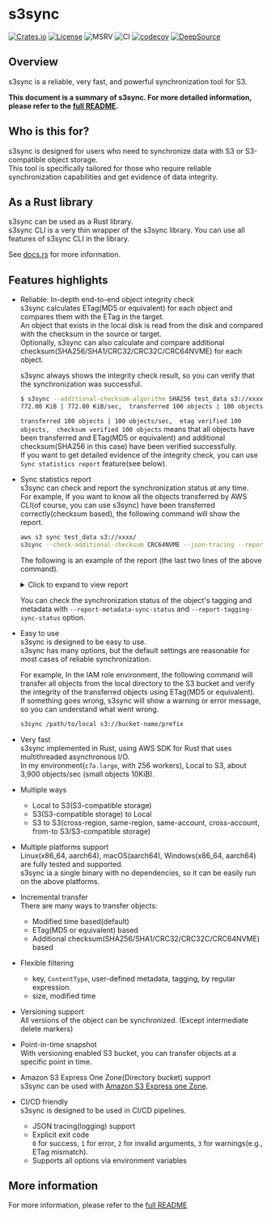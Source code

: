 # s3sync

[![Crates.io](https://img.shields.io/crates/v/s3sync.svg)](https://crates.io/crates/s3sync)
[![License](https://img.shields.io/badge/License-Apache_2.0-blue.svg)](https://opensource.org/licenses/Apache-2.0)
![MSRV](https://img.shields.io/badge/msrv-1.86.0-red)
![CI](https://github.com/nidor1998/s3sync/workflows/CI/badge.svg) [![codecov](https://codecov.io/gh/nidor1998/s3sync/branch/main/graph/badge.svg?token=GO3DGS2BR4)](https://codecov.io/gh/nidor1998/s3sync)
[![DeepSource](https://app.deepsource.com/gh/nidor1998/s3sync.svg/?label=active+issues&show_trend=true&token=Q3EjeUmx8Fu-ndXKEG133W-t)](https://app.deepsource.com/gh/nidor1998/s3sync/?ref=repository-badge)

## Overview
s3sync is a reliable, very fast, and powerful synchronization tool for S3.

**This document is a summary of s3sync. For more detailed information, please refer to the [full README](https://github.com/nidor1998/s3sync/blob/main/FULL_README.md).**

## Who is this for?

s3sync is designed for users who need to synchronize data with S3 or S3-compatible object storage.  
This tool is specifically tailored for those who require reliable synchronization capabilities and get evidence of data integrity.

## As a Rust library
s3sync can be used as a Rust library.  
s3sync CLI is a very thin wrapper of the s3sync library. You can use all features of s3sync CLI in the library.

See [docs.rs](https://docs.rs/s3sync/latest/s3sync/) for more information.

## Features highlights

- Reliable: In-depth end-to-end object integrity check  
  s3sync calculates ETag(MD5 or equivalent) for each object and compares them with the ETag in the target.  
  An object that exists in the local disk is read from the disk and compared with the checksum in the source or target.  
  Optionally, s3sync can also calculate and compare additional checksum(SHA256/SHA1/CRC32/CRC32C/CRC64NVME) for each object.  

  s3sync always shows the integrity check result, so you can verify that the synchronization was successful.

  ```bash
  $ s3sync --additional-checksum-algorithm SHA256 test_data s3://xxxxx
  772.00 KiB | 772.00 KiB/sec,  transferred 100 objects | 100 objects/sec,  etag verified 100 objects,  checksum verified 100 objects ...(omitted)
  ```
  
  `transferred 100 objects | 100 objects/sec,  etag verified 100 objects,  checksum verified 100 objects` means that all objects have been transferred and ETag(MD5 or equivalent) and additional checksum(SHA256 in this case) have been verified successfully.  
  If you want to get detailed evidence of the integrity check, you can use `Sync statistics report` feature(see below).

- Sync statistics report  
  s3sync can check and report the synchronization status at any time.  
  For example, If you want to know all the objects transferred by AWS CLI(of course, you can use s3sync) have been transferred correctly(checksum based), the following command will show the report.
  ```bash
  aws s3 sync test_data s3://xxxx/
  s3sync --check-additional-checksum CRC64NVME --json-tracing --report-sync-status test_data s3://xxxx/ |tail -2 |jq
  ```

  The following is an example of the report (the last two lines of the above command).

  <details>
  <summary>Click to expand to view report </summary>

  ```json
  {
    "timestamp": "2025-07-17T22:41:51.457601Z",
    "level": "INFO",
    "fields": {
      "name": "SYNC_STATUS",
      "type": "CHECKSUM",
      "status": "MATCHES",
      "key": "dir7/data4.dat",
      "checksum_algorithm": "CRC64NVME",
      "source_checksum": "YE4jTLSB/cA=",
      "target_checksum": "YE4jTLSB/cA=",
      "source_version_id": "",
      "target_version_id": "",
      "source_last_modified": "2025-06-14T03:52:21.843+00:00",
      "target_last_modified": "2025-07-17T22:40:51+00:00",
      "source_size": 22020096,
      "target_size": 22020096
    }
  }
  {
    "timestamp": "2025-07-17T22:41:51.473349Z",
    "level": "INFO",
    "fields": {
      "name": "REPORT_SUMMARY",
      "number_of_objects": 40,
      "etag_matches": 0,
      "checksum_matches": 40,
      "metadata_matches": 0,
      "tagging_matches": 0,
      "not_found": 0,
      "etag_mismatch": 0,
      "checksum_mismatch": 0,
      "metadata_mismatch": 0,
      "tagging_mismatch": 0,
      "etag_unknown": 0,
      "checksum_unknown": 0
    }
  }
  ```

  </details>

  You can check the synchronization status of the object's tagging and metadata with `--report-metadata-sync-status` and `--report-tagging-sync-status` option.

- Easy to use  
  s3sync is designed to be easy to use.  
  s3sync has many options, but the default settings are reasonable for most cases of reliable synchronization.

  For example, In the IAM role environment, the following command will transfer all objects from the local directory to the S3 bucket and verify the integrity of the transferred objects using ETag(MD5 or equivalent).  
  If something goes wrong, s3sync will show a warning or error message, so you can understand what went wrong.

  ```bash
  s3sync /path/to/local s3://bucket-name/prefix
  ```

- Very fast  
  s3sync implemented in Rust, using AWS SDK for Rust that uses multithreaded asynchronous I/O.  
  In my environment(`c7a.large`, with 256 workers), Local to S3, about 3,900 objects/sec (small objects 10KiB).

- Multiple ways
  - Local to S3(S3-compatible storage)
  - S3(S3-compatible storage) to Local
  - S3 to S3(cross-region, same-region, same-account, cross-account, from-to S3/S3-compatible storage)
  
- Multiple platforms support  
  Linux(x86_64, aarch64), macOS(aarch64), Windows(x86_64, aarch64) are fully tested and supported.  
  s3sync ia a single binary with no dependencies, so it can be easily run on the above platforms.

- Incremental transfer  
  There are many ways to transfer objects:
    - Modified time based(default)
    - ETag(MD5 or equivalent) based
    - Additional checksum(SHA256/SHA1/CRC32/CRC32C/CRC64NVME) based

- Flexible filtering  
  - key, `ContentType`, user-defined metadata, tagging, by regular expression.
  - size, modified time

- Versioning support  
  All versions of the object can be synchronized. (Except intermediate delete markers)

- Point-in-time snapshot  
  With versioning enabled S3 bucket, you can transfer objects at a specific point in time.

- Amazon S3 Express One Zone(Directory bucket) support  
  s3sync can be used with [Amazon S3 Express one Zone](https://docs.aws.amazon.com/AmazonS3/latest/userguide/s3-express-Endpoints.html).

- CI/CD friendly  
  s3sync is designed to be used in CI/CD pipelines.
  - JSON tracing(logging) support
  - Explicit exit code  
    `0` for success, `1` for error, `2` for invalid arguments, `3` for warnings(e.g., ETag mismatch).
  - Supports all options via environment variables

## More information
For more information, please refer to the [full README](https://github.com/nidor1998/s3sync/blob/main/FULL_README.md)